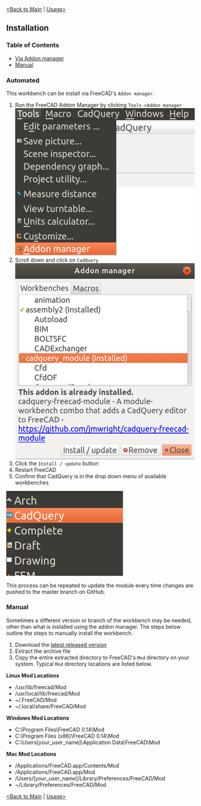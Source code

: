 [<Back to Main](index.md) | [Usage>](usage.md)
## Installation

### Table of Contents
- [Via Addon manager](installation.md#automated)
- [Manual](installation.md#manual)

### Automated
This workbench can be install via FreeCAD's `Addon manager`.
1. Run the FreeCAD Addon Manager by clicking `Tools->Addon manager`
![Addon manager menu item](images/addon_manager_menu_item.png)
2. Scroll down and click on `CadQuery`
![cadquery_module addon item](images/cadquery_module_addon_manager_item.png)
3. Click the `Install / update` button
3. Restart FreeCAD
4. Confirm that CadQuery is in the drop down menu of available workbenches

![cadquery workbench item](images/cadquery_workbench_item.png)

This process can be repeated to update the module every time changes are pushed to the master branch on GitHub.

### Manual
Sometimes a different version or branch of the workbench may be needed, other than what is installed using the addon manager. The steps below outline the steps to manually install the workbench.
1. Download the [latest released version](https://github.com/jmwright/cadquery-freecad-module/releases)
2. Extract the archive file
3. Copy the entire extracted directory to FreeCAD's `Mod` directory on your system. Typical `Mod` directory locations are listed below.

**Linux Mod Locations**
- /usr/lib/freecad/Mod
- /usr/local/lib/freecad/Mod
- ~/.FreeCAD/Mod
- ~/.local/share/FreeCAD/Mod

**Windows Mod Locations**
- C:\Program Files\FreeCAD 0.14\Mod
- C:\Program Files (x86)\FreeCAD 0.14\Mod
- C:\Users\[your_user_name]\Application Data\FreeCAD\Mod

**Mac Mod Locations**
- /Applications/FreeCAD.app/Contents/Mod
- /Applications/FreeCAD.app/Mod
- /Users/[your_user_name]/Library/Preferences/FreeCAD/Mod
- ~/Library/Preferences/FreeCAD/Mod

[<Back to Main](index.md) | [Usage>](usage.md)
